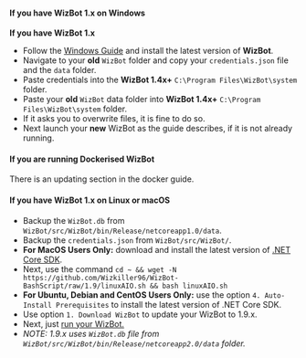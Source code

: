 #### If you have WizBot 1.x on Windows

**If you have WizBot 1.x**

- Follow the [Windows Guide](http://wizbot.readthedocs.io/en/latest/guides/Windows%20Guide/) and install the latest version of **WizBot**.
- Navigate to your **old** `WizBot` folder and copy your `credentials.json` file and the `data` folder.
- Paste credentials into the **WizBot 1.4x+** `C:\Program Files\WizBot\system` folder.
- Paste your **old** `WizBot` data folder into **WizBot 1.4x+** `C:\Program Files\WizBot\system` folder.
- If it asks you to overwrite files, it is fine to do so.
- Next launch your **new** WizBot as the guide describes, if it is not already running.

#### If you are running Dockerised WizBot

There is an updating section in the docker guide.

#### If you have WizBot 1.x on Linux or macOS

- Backup the `WizBot.db` from `WizBot/src/WizBot/bin/Release/netcoreapp1.0/data`.
- Backup the `credentials.json` from `WizBot/src/WizBot/`.
- **For MacOS Users Only:** download and install the latest version of [.NET Core SDK](https://www.microsoft.com/net/core#macos).
- Next, use the command `cd ~ && wget -N https://github.com/Wizkiller96/WizBot-BashScript/raw/1.9/linuxAIO.sh && bash linuxAIO.sh`
- **For Ubuntu, Debian and CentOS Users Only:** use the option `4. Auto-Install Prerequisites` to install the latest version of .NET Core SDK.
- Use option `1. Download WizBot` to update your WizBot to 1.9.x.
- Next, just [run your WizBot.](http://wizbot.readthedocs.io/en/latest/guides/Linux%20Guide/#running-wizbot)
- *NOTE: 1.9.x uses `WizBot.db` file from `WizBot/src/WizBot/bin/Release/netcoreapp2.0/data` folder.*